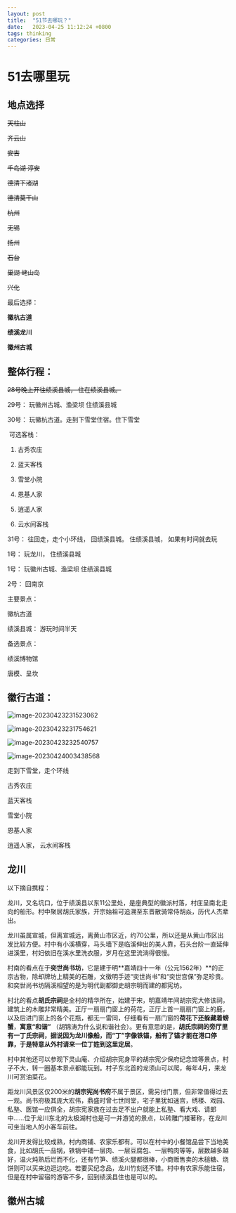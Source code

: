 ```yaml
---
layout: post
title:  "51节去哪玩？"
date:   2023-04-25 11:12:24 +0800
tags: thinking
categories: 日常
---
```


# 51去哪里玩

## 地点选择

~~天柱山~~

~~齐云山~~

~~安吉~~

~~千岛湖 淳安~~

~~德清下渚湖~~

~~德清莫干山~~

~~杭州~~

~~无锡~~

~~扬州~~

~~石台~~

~~巢湖 峔山岛~~

~~兴化~~



最后选择： 

**徽杭古道**

**绩溪龙川**

**徽州古城**



## 整体行程：

~~28号晚上开往绩溪县城， 住在绩溪县城。~~

29号：   玩徽州古城、渔梁坝   住绩溪县城

30号： 玩徽杭古道。走到下雪堂住宿。住下雪堂

​    可选客栈： 

1) 古秀农庄

2) 蓝天客栈

3) 雪堂小院

4) 恩基人家

5) 逍遥人家
6) 云水间客栈

31号： 往回走，走个小环线， 回绩溪县城。 住绩溪县城， 如果有时间就去玩

1号： 玩龙川， 住绩溪县城

1号：   玩徽州古城、渔梁坝   住绩溪县城

2号：   回南京



主要景点：

徽杭古道

绩溪县城： 游玩时间半天



备选景点：

绩溪博物馆

唐模、呈坎



## 徽行古道：

![image-20230423231523062](C:\Users\Administrator\AppData\Roaming\Typora\typora-user-images\image-20230423231523062.png)



![image-20230423231754621](C:\Users\Administrator\AppData\Roaming\Typora\typora-user-images\image-20230423231754621.png)



![image-20230423232540757](C:\Users\Administrator\AppData\Roaming\Typora\typora-user-images\image-20230423232540757.png)



![image-20230424003438568](C:\Users\Administrator\AppData\Roaming\Typora\typora-user-images\image-20230424003438568.png)



走到下雪堂，走个环线

古秀农庄

蓝天客栈

雪堂小院

恩基人家

逍遥人家， 云水间客栈



## 龙川

以下摘自携程：

龙川，又名坑口，位于绩溪县以东11公里处，是座典型的徽派村落，村庄呈南北走向的船形。村中聚居胡氏家族，开宗始祖可追溯至东晋散骑常侍胡焱，历代人杰辈出。

龙川虽属宣城，但离宣城远，离黄山市区近，约70公里，所以还是从黄山市区出发比较方便。村中有小溪横穿，马头墙下是临溪伸出的美人靠，石头台阶一直延伸进溪里，村妇依旧在溪水里洗衣服，岁月在这里流淌得很慢。

村南的看点在于**奕世尚书坊**，它是建于明**嘉靖四十一年（公元1562年）**的正宗古物，除却牌坊上精美的石雕，文徵明手迹“奕世尚书”和“奕世宫保”弥足珍贵。和奕世尚书坊隔溪相望的是为明代副都御史胡宗明而建的都宪坊。

村北的看点**胡氏宗祠**是全村的精华所在，始建于宋，明嘉靖年间胡宗宪大修该祠，建筑上的木雕非常精美。正厅一扇扇门窗上的荷花，正厅上首一扇扇门窗上的鹿，以及后进门窗上的各个花瓶，都无一雷同，仔细看有一扇门窗的**荷花下还躲藏着螃蟹**，**寓意“和谐”** （胡锦涛为什么说和谐社会）。更有意思的是，**胡氏宗祠的旁厅里有一丁氏宗祠，据说因为龙川像船，而“丁”字像铁锚，船有了锚才能在港口停靠，于是特意从外村请来一位丁姓到这里定居**。

村中其他还可以参观下灵山庵、介绍胡宗宪身平的胡宗宪少保府纪念馆等景点，村子不大，转一圈基本景点都能玩到。村子东北首的龙须山可以爬，每年4月，来龙川可赏油菜花。

距龙川风景区仅200米的**胡宗宪尚书府**不属于景区，需另付门票，但非常值得过去一观。尚书府极其庞大宏伟，鼎盛时曾七世同堂，宅子里犹如迷宫，绣楼、戏园、私塾、医馆一应俱全，胡宗宪家族在过去足不出户就能上私塾、看大戏、请郎中……位于龙川东北的太极湖村也是可一并游览的景点，以砖雕门楼著称，在龙川可坐当地人的小客车前往。

龙川开发得比较成熟，村内商铺、农家乐都有。可以在村中的小餐馆品尝下当地美食，比如胡氏一品锅，铁锅中铺一层肉、一层豆腐包、一层鸭肉等等，层数越多越好，温火炖熟后烂而不化，还有竹笋、绩溪火腿都很棒，小商贩售卖的木槌糖、烧饼则可以买来边逛边吃。若要买纪念品，龙川竹刻还不错。村中有农家乐能住宿，但是在村中留宿的游客不多，回到绩溪县住也是可以的。



## 徽州古城





